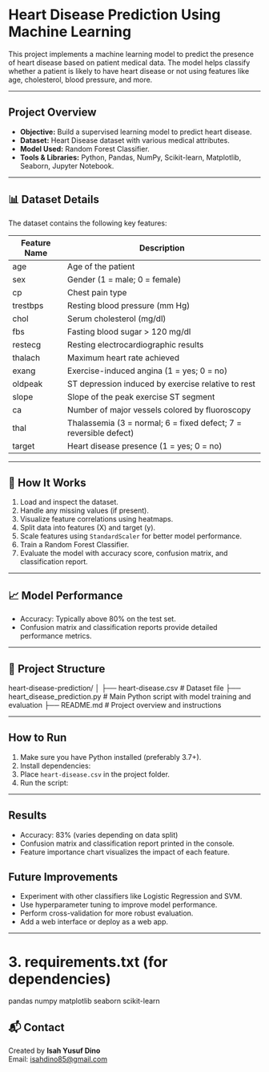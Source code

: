 # Heart Disease Prediction Using Machine Learning

This project implements a machine learning model to predict the presence of heart disease based on patient medical data. The model helps classify whether a patient is likely to have heart disease or not using features like age, cholesterol, blood pressure, and more.

---

##  Project Overview

- **Objective:** Build a supervised learning model to predict heart disease.
- **Dataset:** Heart Disease dataset with various medical attributes.
- **Model Used:** Random Forest Classifier.
- **Tools & Libraries:** Python, Pandas, NumPy, Scikit-learn, Matplotlib, Seaborn, Jupyter Notebook.

---

## 📊 Dataset Details

The dataset contains the following key features:

| Feature Name | Description                         |
|--------------|-----------------------------------|
| age          | Age of the patient                |
| sex          | Gender (1 = male; 0 = female)    |
| cp           | Chest pain type                   |
| trestbps     | Resting blood pressure (mm Hg)   |
| chol         | Serum cholesterol (mg/dl)         |
| fbs          | Fasting blood sugar > 120 mg/dl  |
| restecg      | Resting electrocardiographic results |
| thalach      | Maximum heart rate achieved       |
| exang        | Exercise-induced angina (1 = yes; 0 = no) |
| oldpeak      | ST depression induced by exercise relative to rest |
| slope        | Slope of the peak exercise ST segment |
| ca           | Number of major vessels colored by fluoroscopy |
| thal         | Thalassemia (3 = normal; 6 = fixed defect; 7 = reversible defect) |
| target       | Heart disease presence (1 = yes; 0 = no) |

---

## 🔧 How It Works

1. Load and inspect the dataset.
2. Handle any missing values (if present).
3. Visualize feature correlations using heatmaps.
4. Split data into features (X) and target (y).
5. Scale features using `StandardScaler` for better model performance.
6. Train a Random Forest Classifier.
7. Evaluate the model with accuracy score, confusion matrix, and classification report.

---

## 📈 Model Performance

- Accuracy: Typically above 80% on the test set.
- Confusion matrix and classification reports provide detailed performance metrics.

---

## 📁 Project Structure
heart-disease-prediction/
│
├── heart-disease.csv # Dataset file
├── heart_disease_prediction.py # Main Python script with model training and evaluation
├── README.md # Project overview and instructions

---

## How to Run
1. Make sure you have Python installed (preferably 3.7+).
2. Install dependencies:
3. Place `heart-disease.csv` in the project folder.
4. Run the script:

---

## Results
- Accuracy: 83% (varies depending on data split)
- Confusion matrix and classification report printed in the console.
- Feature importance chart visualizes the impact of each feature.

## Future Improvements
- Experiment with other classifiers like Logistic Regression and SVM.
- Use hyperparameter tuning to improve model performance.
- Perform cross-validation for more robust evaluation.
- Add a web interface or deploy as a web app.

---

# 3. requirements.txt (for dependencies)
pandas
numpy
matplotlib
seaborn
scikit-learn

## 📬 Contact
Created by **Isah Yusuf Dino**  
Email: isahdino85@gmail.com 

